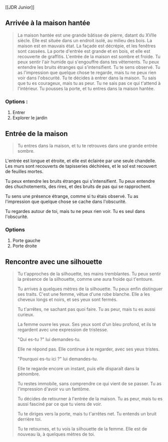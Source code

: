 [[JDR Junior]]

## Arrivée à la maison hantée

  
> La maison hantée est une grande bâtisse de pierre, datant du XVIIe siècle. Elle est située dans un endroit isolé, au milieu des bois.
> La maison est en mauvais état. La façade est décrépie, et les fenêtres sont cassées. La porte d'entrée est grande et en bois, et elle est recouverte de graffitis.
> L'entrée de la maison est sombre et froide. Tu peux sentir l'air humide qui s'engouffre dans tes vêtements. Tu peux entendre les bruits étranges qui s'intensifient.
> Tu te sens observé. Tu as l'impression que quelque chose te regarde, mais tu ne peux rien voir dans l'obscurité.
> Tu te décides à entrer dans la maison. Tu sais que tu es courageux, mais tu as peur. Tu ne sais pas ce qui t'attend à l'intérieur.
> Tu pousses la porte, et tu entres dans la maison hantée.

### Options :
1. Entrer
2. Explorer le jardin
## Entrée de la maison

> Tu entres dans la maison, et tu te retrouves dans une grande entrée sombre.

L'entrée est longue et étroite, et elle est éclairée par une seule chandelle. Les murs sont recouverts de tapisseries déchirées, et le sol est recouvert de feuilles mortes.

Tu peux entendre les bruits étranges qui s'intensifient. Tu peux entendre des chuchotements, des rires, et des bruits de pas qui se rapprochent.

Tu sens une présence étrange, comme si tu étais observé. Tu as l'impression que quelque chose se cache dans l'obscurité.

Tu regardes autour de toi, mais tu ne peux rien voir. Tu es seul dans l'obscurité.

### Options
1. Porte gauche
2. Porte droite

## Rencontre avec une silhouette 

> Tu t'approches de la silhouette, tes mains tremblantes. Tu peux sentir la présence de la silhouette, comme une aura froide qui t'entoure.  
>   
> Tu arrives à quelques mètres de la silhouette. Tu peux enfin distinguer ses traits. C'est une femme, vêtue d'une robe blanche. Elle a les cheveux longs et noirs, et ses yeux sont fermés.  
>   
> Tu t'arrêtes, ne sachant pas quoi faire. Tu as peur, mais tu es aussi curieux.  
>   
> La femme ouvre les yeux. Ses yeux sont d'un bleu profond, et ils te regardent avec une expression de tristesse.  
>   
> "Qui es-tu ?" lui demandes-tu.  
>   
> Elle ne répond pas. Elle continue à te regarder, avec ses yeux tristes.  
>   
> "Pourquoi es-tu ici ?" lui demandes-tu.  
>   
> Elle te regarde encore un instant, puis elle disparaît dans la pénombre.  
>   
> Tu restes immobile, sans comprendre ce qui vient de se passer. Tu as l'impression d'avoir vu un fantôme.  
>   
> Tu décides de retourner à l'entrée de la maison. Tu as peur, mais tu es aussi fasciné par ce que tu viens de voir.  
>   
> Tu te diriges vers la porte, mais tu t'arrêtes net. Tu entends un bruit derrière toi.  
>   
> Tu te retournes, et tu vois la silhouette de la femme. Elle est de nouveau là, à quelques mètres de toi.